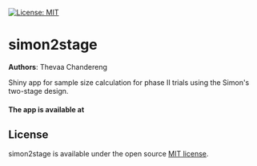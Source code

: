 [![License: MIT](https://img.shields.io/badge/License-MIT-yellow.svg)](https://opensource.org/licenses/MIT)

# simon2stage

**Authors**: Thevaa Chandereng

Shiny app for sample size calculation for phase II trials using the Simon's two-stage design. 

#### The app is available at 

License
------------
simon2stage is available under the open source [MIT license](http://opensource.org/licenses/MIT).


